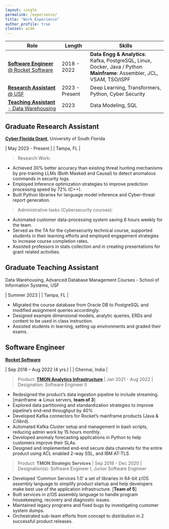 ```yaml
---
layout: single
permalink: /experience/
title: "Work Experience"
author_profile: true
classes: wide
---
```


<!-- Google tag (gtag.js) -->
<script async src="https://www.googletagmanager.com/gtag/js?id=G-2TG5MPEV9R"></script>
<script>
  window.dataLayer = window.dataLayer || [];
  function gtag(){dataLayer.push(arguments);}
  gtag('js', new Date());

  gtag('config', 'G-2TG5MPEV9R');
</script>

| **Role** | **Length**                | **Skills** |
|----------|-------------------------- |------------|
| [**Software Engineer** @ Rocket Software](#SoftwareEngineer) | 2018 - 2022  | **Data Engg & Analytics**: Kafka, PostgreSQL, Linux, Docker, Java / Python <br/> **Mainframe**: Assembler, JCL, VSAM, TSO/ISPF |
| [**Research Assistant** @ USF](#ResearchAssistant) | 2023 - Present  | Deep Learning, Transformers, Python, Cyber Security |
| [**Teaching Assistant** - Data Warehousing](#TeachingAssistant) | 2023   | Data Modeling, SQL| 

## <a id="ResearchAssistant"></a>Graduate Research Assistant
  
[**Cyber Florida Grant**](https://cyberflorida.org/), University of South Florida

| May 2023 - Present |
| Tampa, FL          |

> Research Work:

- Achieved 30% better accuracy than existing threat hunting mechanisms by pre-training LLMs (Both Masked and Causal) to detect anomalous commands in security logs.
- Employed Inference optimization strategies to improve prediction processing speed by 72% (C++).
- Built Python libraries for language model inference and Cyber-threat report generation. 

> Administrative tasks (Cybersecurity courses):

- Automated customer data-processing system saving 6 hours weekly for the team.
- Served as the TA for the cybersecurity technical course, supported students in their learning efforts and employed engagement strategies to increase course completion rates.
- Assisted professors in stats collection and in creating presentations for grant related activities. 


## <a id="TeachingAssistant"></a>Graduate Teaching Assistant
 
Data Warehousing, Advanced Database Management Courses - School of Information Systems, USF

| Summer 2023        |
| Tampa, FL          |

- Migrated the course database from Oracle DB to PostgreSQL and modified assignment queries accordingly.
- Designed example dimensional models, analytic queries, ERDs and content to be used in class instruction.
- Assisted students in learning, setting up environments and graded their exams.

## <a id="SoftwareEngineer"></a>Software Engineer

[**Rocket Software**](https://www.rocketsoftware.com)

| Sep 2018 – Aug 2022 (4 yrs.)       |
| Chennai, India                     |

> Product: [**TMON Analytics Infrastructure**](https://www.rocketsoftware.com/products/rocket-tmon-one) | Jan 2021 - Aug 2022 | Designation: Software Engineer II 
 
- Redesigned the product’s data ingestion pipeline to include streaming. [mainframe **&rarr;** Linux servers, **team of 3**]
- Explored data partitioning and standardization strategies to improve pipeline’s end-end throughput by 40%
- Developed Kafka connectors for Rocket’s mainframe products (Java & C/librd).
- Automated Kafka Cluster setup and management in bash scripts, reducing admin work by 15 hours monthly.
- Developed anomaly forecasting applications in Python to help customers improve their SLAs.
- Designed and implemented end-end secure data channels for the entire product using ACL enabled 2-way SSL, and IBM AT-TLS.

> Product: **TMON Strategic Services** | Sep 2018 - Dec 2020 | Designation(s): Software Engineer I, Junior Software Engineer

- Developed ‘Common Services 1.0’ a set of libraries in 64-bit z/OS assembly language to simplify product startup and help developers make best use of the application infrastructure. [**Team of 5**]
- Built services in z/OS assembly language to handle program housekeeping, recovery and diagnostic issues.
- Maintained legacy programs and fixed bugs by investigating customer system dumps.
- Orchestrated sub-team efforts from concept to distribution in 2 successful product releases.

